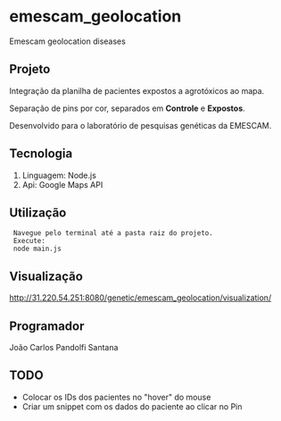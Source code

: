 # emescam_geolocation
Emescam geolocation diseases

## Projeto
Integração da planilha de pacientes expostos a agrotóxicos ao mapa.

Separação de pins por cor, separados em **Controle** e **Expostos**.

Desenvolvido para o laboratório de pesquisas genéticas da EMESCAM.

## Tecnologia
1. Linguagem: Node.js
2. Api: Google Maps API

## Utilização
```
 Navegue pelo terminal até a pasta raiz do projeto.
 Execute:
 node main.js
```

## Visualização
http://31.220.54.251:8080/genetic/emescam_geolocation/visualization/

## Programador
João Carlos Pandolfi Santana


## TODO
* Colocar os IDs dos pacientes no "hover" do mouse
* Criar um snippet com os dados do paciente ao clicar no Pin
